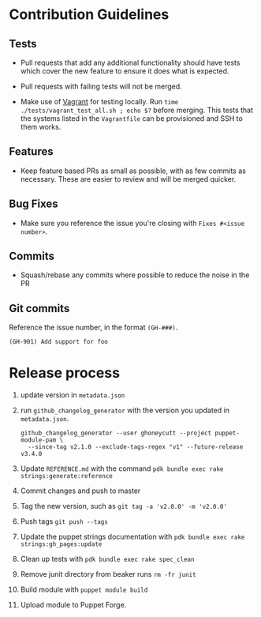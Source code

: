 # Contribution Guidelines

## Tests

  - Pull requests that add any additional functionality should have
    tests which cover the new feature to ensure it does what is
expected.

  - Pull requests with failing tests will not be merged.

  - Make use of [Vagrant](https://www.vagrantup.com/) for testing
    locally. Run `time ./tests/vagrant_test_all.sh ; echo $?` before
merging. This tests that the systems listed in the `Vagrantfile` can be
provisioned and SSH to them works.

## Features

  - Keep feature based PRs as small as possible, with as few commits as
    necessary. These are easier to review and will be merged quicker.

## Bug Fixes

  - Make sure you reference the issue you're closing with `Fixes #<issue
    number>`.

## Commits

  - Squash/rebase any commits where possible to reduce the noise in the PR

## Git commits

Reference the issue number, in the format `(GH-###)`.

```
(GH-901) Add support for foo
```

# Release process

1. update version in `metadata.json`
1. run `github_changelog_generator` with the version you updated in
   `metadata.json`.

    ```
    github_changelog_generator --user ghoneycutt --project puppet-module-pam \
      --since-tag v2.1.0 --exclude-tags-regex "v1" --future-release v3.4.0
    ```

1. Update `REFERENCE.md` with the command `pdk bundle exec rake strings:generate:reference`
1. Commit changes and push to master
1. Tag the new version, such as `git tag -a 'v2.0.0' -m 'v2.0.0'`
1. Push tags `git push --tags`
1. Update the puppet strings documentation with `pdk bundle exec rake strings:gh_pages:update`
1. Clean up tests with `pdk bundle exec rake spec_clean`
1. Remove junit directory from beaker runs `rm -fr junit`
1. Build module with `puppet module build`
1. Upload module to Puppet Forge.

